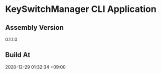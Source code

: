 KeySwitchManager CLI Application
==============================

## Assembly Version

0.1.1.0

## Build At

2020-12-29 01:32:34 +09:00
